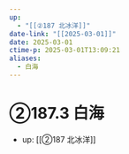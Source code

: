 ```yaml
---
up:
  - "[[②187 北冰洋]]"
date-link: "[[2025-03-01]]"
date: 2025-03-01
ctime-p: 2025-03-01T13:09:21
aliases:
  - 白海
---
```


# ②187.3 白海

- up: [[②187 北冰洋]]
